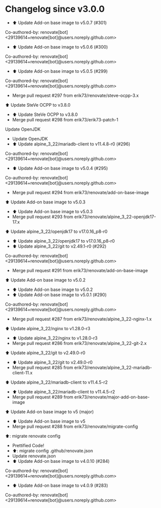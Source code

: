 # Changelog since v3.0.0
- ⬆️ Update Add-on base image to v5.0.7 (#301)

Co-authored-by: renovate[bot] <29139614+renovate[bot]@users.noreply.github.com> 
- ⬆️ Update Add-on base image to v5.0.6 (#300)

Co-authored-by: renovate[bot] <29139614+renovate[bot]@users.noreply.github.com> 
- ⬆️ Update Add-on base image to v5.0.5 (#299)

Co-authored-by: renovate[bot] <29139614+renovate[bot]@users.noreply.github.com> 
- Merge pull request #297 from erik73/renovate/steve-ocpp-3.x

⬆️ Update SteVe OCPP to v3.8.0 
- ⬆️ Update SteVe OCPP to v3.8.0 
- Merge pull request #298 from erik73/erik73-patch-1

Update OpenJDK 
- Update OpenJDK 
- ⬆️ Update alpine_3_22/mariadb-client to v11.4.8-r0 (#296)

Co-authored-by: renovate[bot] <29139614+renovate[bot]@users.noreply.github.com> 
- ⬆️ Update Add-on base image to v5.0.4 (#295)

Co-authored-by: renovate[bot] <29139614+renovate[bot]@users.noreply.github.com> 
- Merge pull request #294 from erik73/renovate/add-on-base-image

⬆️ Update Add-on base image to v5.0.3 
- ⬆️ Update Add-on base image to v5.0.3 
- Merge pull request #293 from erik73/renovate/alpine_3_22-openjdk17-17.x

⬆️ Update alpine_3_22/openjdk17 to v17.0.16_p8-r0 
- ⬆️ Update alpine_3_22/openjdk17 to v17.0.16_p8-r0 
- ⬆️ Update alpine_3_22/git to v2.49.1-r0 (#292)

Co-authored-by: renovate[bot] <29139614+renovate[bot]@users.noreply.github.com> 
- Merge pull request #291 from erik73/renovate/add-on-base-image

⬆️ Update Add-on base image to v5.0.2 
- ⬆️ Update Add-on base image to v5.0.2 
- ⬆️ Update Add-on base image to v5.0.1 (#290)

Co-authored-by: renovate[bot] <29139614+renovate[bot]@users.noreply.github.com> 
- Merge pull request #287 from erik73/renovate/alpine_3_22-nginx-1.x

⬆️ Update alpine_3_22/nginx to v1.28.0-r3 
- ⬆️ Update alpine_3_22/nginx to v1.28.0-r3 
- Merge pull request #286 from erik73/renovate/alpine_3_22-git-2.x

⬆️ Update alpine_3_22/git to v2.49.0-r0 
- ⬆️ Update alpine_3_22/git to v2.49.0-r0 
- Merge pull request #285 from erik73/renovate/alpine_3_22-mariadb-client-11.x

⬆️ Update alpine_3_22/mariadb-client to v11.4.5-r2 
- ⬆️ Update alpine_3_22/mariadb-client to v11.4.5-r2 
- Merge pull request #289 from erik73/renovate/major-add-on-base-image

⬆️ Update Add-on base image to v5 (major) 
- ⬆️ Update Add-on base image to v5 
- Merge pull request #288 from erik73/renovate/migrate-config

⬆️: migrate renovate config 
- Prettified Code! 
- ⬆️: migrate config .github/renovate.json 
- Update renovate.json 
- ⬆️ Update Add-on base image to v4.0.10 (#284)

Co-authored-by: renovate[bot] <29139614+renovate[bot]@users.noreply.github.com> 
- ⬆️ Update Add-on base image to v4.0.9 (#283)

Co-authored-by: renovate[bot] <29139614+renovate[bot]@users.noreply.github.com> 
